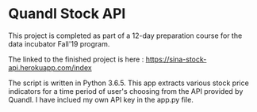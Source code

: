 # Quandl Stock API

This project is completed as part of a 12-day preparation course for the data incubator Fall'19 program.

The linked to the finished project is here : https://sina-stock-api.herokuapp.com/index

The script is written in Python 3.6.5.
This app extracts various stock price indicators for a time period of user's choosing from the API provided by Quandl. I have inclued my own API key in the app.py file.  
